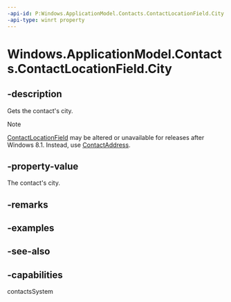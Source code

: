 ```yaml
---
-api-id: P:Windows.ApplicationModel.Contacts.ContactLocationField.City
-api-type: winrt property
---
```


<!-- Property syntax
public string City { get; }
-->

# Windows.ApplicationModel.Contacts.ContactLocationField.City

## -description

Gets the contact's city.

> [!NOTE]
> [ContactLocationField](contactlocationfield.md) may be altered or unavailable for releases after Windows 8.1. Instead, use [ContactAddress](contactaddress.md).

## -property-value
The contact's city.

## -remarks

## -examples

## -see-also

## -capabilities
contactsSystem

